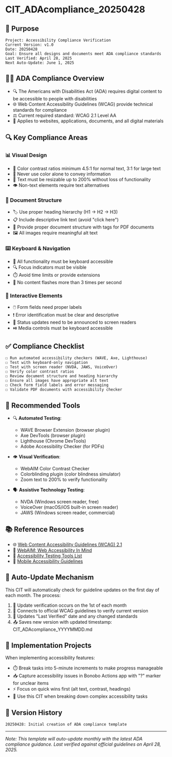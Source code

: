 # CIT_ADAcompliance_20250428

## 🎯 Purpose

```
Project: Accessibility Compliance Verification
Current Version: v1.0
Date: 20250428
Goal: Ensure all designs and documents meet ADA compliance standards
Last Verified: April 28, 2025
Next Auto-Update: June 1, 2025
```

## 🧑‍🦽 ADA Compliance Overview

- 🔍 The Americans with Disabilities Act (ADA) requires digital content to be accessible to people with disabilities
- 🌐 Web Content Accessibility Guidelines (WCAG) provide technical standards for compliance
- ⚖️ Current required standard: WCAG 2.1 Level AA
- 📱 Applies to websites, applications, documents, and all digital materials

## 🔍 Key Compliance Areas

### 📊 Visual Design
- 🎨 Color contrast ratios minimum 4.5:1 for normal text, 3:1 for large text
- 🚫 Never use color alone to convey information
- 📝 Text must be resizable up to 200% without loss of functionality
- 👁️ Non-text elements require text alternatives

### 📄 Document Structure
- 🏷️ Use proper heading hierarchy (H1 → H2 → H3)
- 📋 Include descriptive link text (avoid "click here")
- 📑 Provide proper document structure with tags for PDF documents
- 🖼️ All images require meaningful alt text

### ⌨️ Keyboard & Navigation
- 🔄 All functionality must be keyboard accessible
- 🔍 Focus indicators must be visible
- ⏱️ Avoid time limits or provide extensions
- 🚫 No content flashes more than 3 times per second

### 📲 Interactive Elements
- 🖱️ Form fields need proper labels
- ❗ Error identification must be clear and descriptive
- 🔄 Status updates need to be announced to screen readers
- ⏯️ Media controls must be keyboard accessible

## ✅ Compliance Checklist

```
☐ Run automated accessibility checkers (WAVE, Axe, Lighthouse)
☐ Test with keyboard-only navigation
☐ Test with screen reader (NVDA, JAWS, VoiceOver)
☐ Verify color contrast ratios
☐ Review document structure and heading hierarchy
☐ Ensure all images have appropriate alt text
☐ Check form field labels and error messaging
☐ Validate PDF documents with accessibility checker
```

## 🧰 Recommended Tools

- 🔍 **Automated Testing**:
  - WAVE Browser Extension (browser plugin)
  - Axe DevTools (browser plugin)
  - Lighthouse (Chrome DevTools)
  - Adobe Accessibility Checker (for PDFs)

- 👁️ **Visual Verification**:
  - WebAIM Color Contrast Checker
  - Colorblinding plugin (color blindness simulator)
  - Zoom text to 200% to verify functionality

- 🗣️ **Assistive Technology Testing**:
  - NVDA (Windows screen reader, free)
  - VoiceOver (macOS/iOS built-in screen reader)
  - JAWS (Windows screen reader, commercial)

## 📚 Reference Resources

- 🌐 [Web Content Accessibility Guidelines (WCAG) 2.1](https://www.w3.org/TR/WCAG21/)
- 📝 [WebAIM: Web Accessibility In Mind](https://webaim.org/)
- 🧪 [Accessibility Testing Tools List](https://www.digitala11y.com/accessibility-testing-tools-list/)
- 📱 [Mobile Accessibility Guidelines](https://www.w3.org/TR/mobile-accessibility-mapping/)

## 🔄 Auto-Update Mechanism

This CIT will automatically check for guideline updates on the first day of each month. The process:

1. 📅 Update verification occurs on the 1st of each month
2. 🧰 Connects to official WCAG guidelines to verify current version
3. 📝 Updates "Last Verified" date and any changed standards
4. 📤 Saves new version with updated timestamp: CIT_ADAcompliance_YYYYMMDD.md

## 🎯 Implementation Projects

When implementing accessibility features:
- ⏱️ Break tasks into 5-minute increments to make progress manageable
- 📥 Capture accessibility issues in Bonobo Actions app with "?" marker for unclear items
- ⚡ Focus on quick wins first (alt text, contrast, headings)
- 🧩 Use this CIT when breaking down complex accessibility tasks

## 📝 Version History

```
20250428: Initial creation of ADA compliance template
```

---

*Note: This template will auto-update monthly with the latest ADA compliance guidance. Last verified against official guidelines on April 28, 2025.*